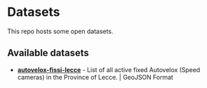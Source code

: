 # Datasets
This repo hosts some open datasets.

## Available datasets
- [**autovelox-fissi-lecce**](https://github.com/jeckodevelopment/datasets/blob/master/autovelox-fissi-lecce.geojson) - List of all active fixed Autovelox (Speed cameras) in the Province of Lecce. | GeoJSON Format
